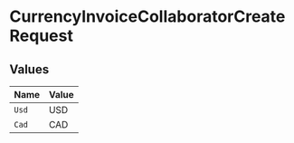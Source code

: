 # CurrencyInvoiceCollaboratorCreateRequest


## Values

| Name  | Value |
| ----- | ----- |
| `Usd` | USD   |
| `Cad` | CAD   |